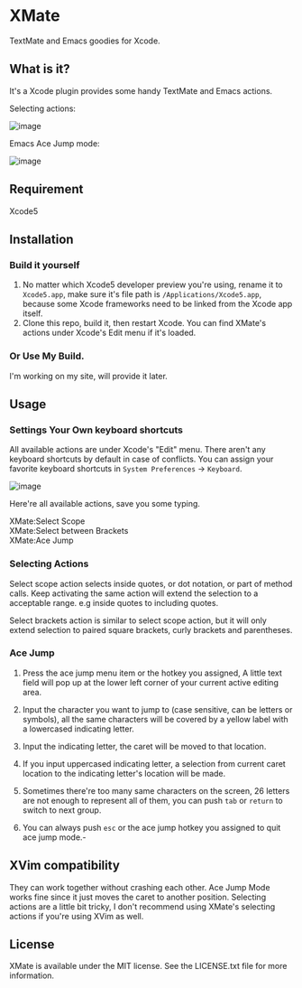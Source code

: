 XMate
==============

TextMate and Emacs goodies for Xcode.


## What is it?
It's a Xcode plugin provides some handy TextMate and Emacs actions.

Selecting actions:

![image](http://i.minus.com/i9B2FwGwiUJ8F.gif)

Emacs Ace Jump mode:

![image](http://i.minus.com/ibzQzA079MFYWc.gif)

## Requirement
Xcode5

## Installation

### Build it yourself
1. No matter which Xcode5 developer preview you're using, rename it to `Xcode5.app`, make sure it's file path is `/Applications/Xcode5.app`, because some Xcode frameworks need to be linked from the Xcode app itself.
2. Clone this repo, build it, then restart Xcode. You can find XMate's actions under Xcode's Edit menu if it's loaded.

### Or Use My Build.
I'm working on my site, will provide it later.


## Usage

### Settings Your Own keyboard shortcuts

All available actions are under Xcode's "Edit" menu. There aren't any keyboard shortcuts by default in case of conflicts. You can assign your favorite keyboard shortcuts in `System Preferences` -> `Keyboard`.

![image](http://i.minus.com/imGDxlIUWBuCr.png)

Here're all available actions, save you some typing.

XMate:Select Scope  
XMate:Select between Brackets  
XMate:Ace Jump

### Selecting Actions

Select scope action selects inside quotes, or dot notation, or part of method calls.
Keep activating the same action will extend the selection to a acceptable range. 
e.g inside quotes to including quotes.

Select brackets action is similar to select scope action, but it will only extend selection to paired square brackets, curly brackets and parentheses.

### Ace Jump

1. Press the ace jump menu item or the hotkey you assigned, A little text field will pop up at the lower left corner of your current active editing area.

2. Input the character you want to jump to (case sensitive, can be letters or symbols), all the same characters will be covered by a yellow label with a lowercased indicating letter.

3. Input the indicating letter, the caret will be moved to that location. 

4. If you input uppercased indicating letter, a selection from current caret location to the indicating letter's location will be made.

5. Sometimes there're too many same characters on the screen, 26 letters are not enough to represent all of them, you can push `tab` or `return` to switch to next group.

6. You can always push `esc` or the ace jump hotkey you assigned to quit ace jump mode.- 

## XVim compatibility

They can work together without crashing each other. Ace Jump Mode works fine since it just moves the caret to another position. Selecting actions are a little bit tricky, I don't recommend using XMate's selecting actions if you're using XVim as well.

## License

XMate is available under the MIT license. See the LICENSE.txt file for more information.
